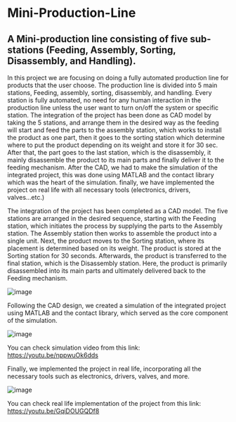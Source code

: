 # Mini-Production-Line
## A Mini-production line consisting of five sub-stations (Feeding, Assembly, Sorting, Disassembly, and Handling).

In this project we are focusing on doing a fully automated production line for products that the user choose. The production line is divided into 5 main stations, Feeding, assembly, sorting, disassembly, and handling. Every station is fully automated, no need for any human interaction in the production line unless the user want to turn on/off the system or specific station. The integration of the project has been done as CAD model by taking the 5 stations, and arrange them in the desired way as the feeding will start and feed the parts to the assembly station, which works to install the product as one part, then it goes to the sorting station which determine where to put the product depending on its weight and store it for 30 sec. After that, the part goes to the last station, which is the disassembly, it mainly disassemble the product to its main parts and finally deliver it to the feeding mechanism. After the CAD, we had to make the simulation of the integrated project, this was done using MATLAB and the contact library which was the heart of the simulation. finally, we have implemented the project on real life with all necessary tools (electronics, drivers, valves...etc.)



The integration of the project has been completed as a CAD model. The five stations are arranged in the desired sequence, starting with the Feeding station, which initiates the process by supplying the parts to the Assembly station. The Assembly station then works to assemble the product into a single unit. Next, the product moves to the Sorting station, where its placement is determined based on its weight. The product is stored at the Sorting station for 30 seconds. Afterwards, the product is transferred to the final station, which is the Disassembly station. Here, the product is primarily disassembled into its main parts and ultimately delivered back to the Feeding mechanism.

![image](https://github.com/MostafaELFEEL/Mini-Production-Line/assets/106331831/154a56ef-1110-46ba-a4e2-6d775eb1fceb)

Following the CAD design, we created a simulation of the integrated project using MATLAB and the contact library, which served as the core component of the simulation.

![image](https://github.com/MostafaELFEEL/Mini-Production-Line/assets/106331831/a36c4c13-a2a4-4eda-b47c-4cf04246204b)

You can check simulation video from this link:
https://youtu.be/nppwuOk6dds


Finally, we implemented the project in real life, incorporating all the necessary tools such as electronics, drivers, valves, and more.

![image](https://github.com/MostafaELFEEL/Mini-Production-Line/assets/106331831/f990e7c1-639c-4c18-b5de-0491eaac5643)

You can check real life implementation of the project from this link:
https://youtu.be/GqiDOUGQDf8







